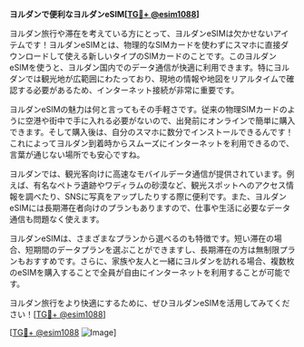 **ヨルダンで便利なヨルダンeSIM[[TG💪+ @esim1088](https://t.me/s/esim1088)]**

ヨルダン旅行や滞在を考えている方にとって、ヨルダンeSIMは欠かせないアイテムです！ヨルダンeSIMとは、物理的なSIMカードを使わずにスマホに直接ダウンロードして使える新しいタイプのSIMカードのことです。このヨルダンeSIMを使うと、ヨルダン国内でのデータ通信が快適に利用できます。特にヨルダンでは観光地が広範囲にわたっており、現地の情報や地図をリアルタイムで確認する必要があるため、インターネット接続が非常に重要です。

ヨルダンeSIMの魅力は何と言ってもその手軽さです。従来の物理SIMカードのように空港や街中で手に入れる必要がないので、出発前にオンラインで簡単に購入できます。そして購入後は、自分のスマホに数分でインストールできるんです！これによってヨルダン到着時からスムーズにインターネットを利用できるので、言葉が通じない場所でも安心ですね。

ヨルダンでは、観光客向けに高速なモバイルデータ通信が提供されています。例えば、有名なペトラ遺跡やワディラムの砂漠など、観光スポットへのアクセス情報を調べたり、SNSに写真をアップしたりする際に便利です。また、ヨルダンeSIMには長期滞在者向けのプランもありますので、仕事や生活に必要なデータ通信も問題なく使えます。

ヨルダンeSIMは、さまざまなプランから選べるのも特徴です。短い滞在の場合、短期間のデータプランを選ぶことができますし、長期滞在の方は無制限プランもおすすめです。さらに、家族や友人と一緒にヨルダンを訪れる場合、複数枚のeSIMを購入することで全員が自由にインターネットを利用することが可能です。

ヨルダン旅行をより快適にするために、ぜひヨルダンeSIMを活用してみてください！[[TG💪+ @esim1088](https://t.me/s/esim1088)]

[[TG💪+ @esim1088](https://t.me/s/esim1088) ![Image](https://i.postimg.cc/Y0z9fWf4/image.png)]